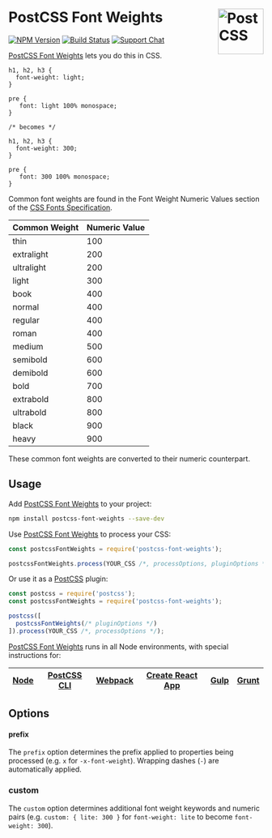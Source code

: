 # PostCSS Font Weights [<img src="https://postcss.github.io/postcss/logo.svg" alt="PostCSS" width="90" height="90" align="right">][postcss]

[![NPM Version][npm-img]][npm-url]
[![Build Status][cli-img]][cli-url]
[![Support Chat][git-img]][git-url]

[PostCSS Font Weights] lets you do this in CSS.

```pcss
h1, h2, h3 {
  font-weight: light;
}

pre {
   font: light 100% monospace;
}

/* becomes */

h1, h2, h3 {
  font-weight: 300;
}

pre {
   font: 300 100% monospace;
}
```

Common font weights are found in the Font Weight Numeric Values section of the
[CSS Fonts Specification].

| Common Weight | Numeric Value |
| ------------- | ------------- |
| thin          | 100           |
| extralight    | 200           |
| ultralight    | 200           |
| light         | 300           |
| book          | 400           |
| normal        | 400           |
| regular       | 400           |
| roman         | 400           |
| medium        | 500           |
| semibold      | 600           |
| demibold      | 600           |
| bold          | 700           |
| extrabold     | 800           |
| ultrabold     | 800           |
| black         | 900           |
| heavy         | 900           |

These common font weights are converted to their numeric counterpart.

## Usage

Add [PostCSS Font Weights] to your project:

```bash
npm install postcss-font-weights --save-dev
```

Use [PostCSS Font Weights] to process your CSS:

```js
const postcssFontWeights = require('postcss-font-weights');

postcssFontWeights.process(YOUR_CSS /*, processOptions, pluginOptions */);
```

Or use it as a [PostCSS] plugin:

```js
const postcss = require('postcss');
const postcssFontWeights = require('postcss-font-weights');

postcss([
  postcssFontWeights(/* pluginOptions */)
]).process(YOUR_CSS /*, processOptions */);
```

[PostCSS Font Weights] runs in all Node environments, with special instructions for:

| [Node](INSTALL.md#node) | [PostCSS CLI](INSTALL.md#postcss-cli) | [Webpack](INSTALL.md#webpack) | [Create React App](INSTALL.md#create-react-app) | [Gulp](INSTALL.md#gulp) | [Grunt](INSTALL.md#grunt) |
| --- | --- | --- | --- | --- | --- |

## Options

#### prefix

The `prefix` option determines the prefix applied to properties being processed
(e.g. `x` for `-x-font-weight`). Wrapping dashes (`-`) are automatically
applied.

### custom

The `custom` option determines additional font weight keywords and numeric
pairs (e.g. `custom: { lite: 300 }` for `font-weight: lite` to become
`font-weight: 300`).

[cli-img]: https://img.shields.io/travis/jonathantneal/postcss-font-weights.svg
[cli-url]: https://travis-ci.org/jonathantneal/postcss-font-weights
[git-img]: https://img.shields.io/badge/support-chat-blue.svg
[git-url]: https://gitter.im/postcss/postcss
[npm-img]: https://img.shields.io/npm/v/postcss-font-weights.svg
[npm-url]: https://www.npmjs.com/package/postcss-font-weights

[CSS Fonts Specification]: https://www.w3.org/TR/css-fonts-3/#font-weight-numeric-values
[PostCSS]: https://github.com/postcss/postcss
[PostCSS Font Weights]: https://github.com/jonathantneal/postcss-font-weights
